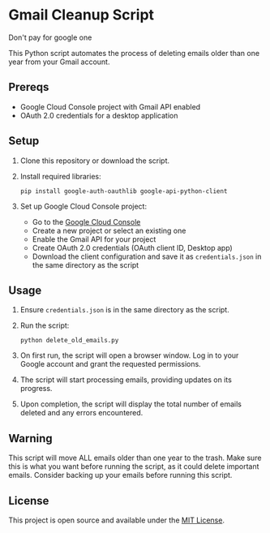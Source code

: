 # Gmail Cleanup Script

Don't pay for google one

This Python script automates the process of deleting emails older than one year from your Gmail account.

## Prereqs

- Google Cloud Console project with Gmail API enabled
- OAuth 2.0 credentials for a desktop application

## Setup

1. Clone this repository or download the script.

2. Install required libraries:

   ```
   pip install google-auth-oauthlib google-api-python-client
   ```

3. Set up Google Cloud Console project:
   - Go to the [Google Cloud Console](https://console.cloud.google.com/)
   - Create a new project or select an existing one
   - Enable the Gmail API for your project
   - Create OAuth 2.0 credentials (OAuth client ID, Desktop app)
   - Download the client configuration and save it as `credentials.json` in the same directory as the script

## Usage

1. Ensure `credentials.json` is in the same directory as the script.

2. Run the script:

   ```
   python delete_old_emails.py
   ```

3. On first run, the script will open a browser window. Log in to your Google account and grant the requested permissions.

4. The script will start processing emails, providing updates on its progress.

5. Upon completion, the script will display the total number of emails deleted and any errors encountered.

## Warning

This script will move ALL emails older than one year to the trash. Make sure this is what you want before running the script, as it could delete important emails. Consider backing up your emails before running this script.

## License

This project is open source and available under the [MIT License](LICENSE).
